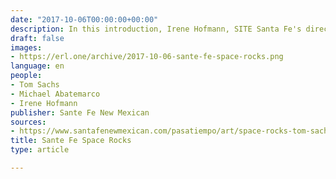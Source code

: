 ```yaml
---
date: "2017-10-06T00:00:00+00:00"
description: In this introduction, Irene Hofmann, SITE Santa Fe's director describes the inclusion of Sachs' work within the show Future Shock.
draft: false
images:
- https://erl.one/archive/2017-10-06-sante-fe-space-rocks.png
language: en
people:
- Tom Sachs
- Michael Abatemarco
- Irene Hofmann
publisher: Sante Fe New Mexican
sources:
- https://www.santafenewmexican.com/pasatiempo/art/space-rocks-tom-sachs/article_dd8c7711-e026-505c-868c-063240fe7fd9.html
title: Sante Fe Space Rocks
type: article

---
```

